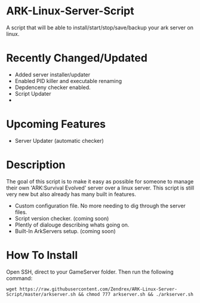 # ARK-Linux-Server-Script
A script that will be able to install/start/stop/save/backup your ark server on linux.

# Recently Changed/Updated

- Added server installer/updater
- Enabled PID killer and executable renaming
- Depdenceny checker enabled.
- Script Updater
- 
# Upcoming Features

- Server Updater (automatic checker)

# Description
The goal of this script is to make it easy as possible for someone to manage their own 'ARK:Survival Evolved' server over a linux server. This script is still very new but also already has many built in features.

- Custom configuration file. No more needing to dig through the server files.
- Script version checker. (coming soon)
- Plently of dialouge describing whats going on.
- Built-In ArkServers setup. (coming soon)

# How To Install

Open SSH, direct to your GameServer folder. Then run the following command:
````
wget https://raw.githubusercontent.com/Zendrex/ARK-Linux-Server-Script/master/arkserver.sh && chmod 777 arkserver.sh && ./arkserver.sh
````

